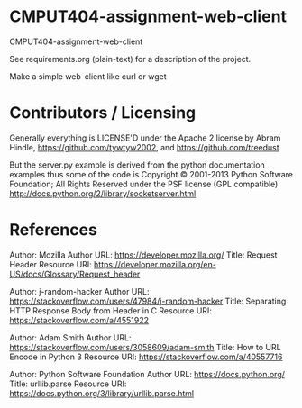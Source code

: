 CMPUT404-assignment-web-client
==============================

CMPUT404-assignment-web-client

See requirements.org (plain-text) for a description of the project.

Make a simple web-client like curl or wget

Contributors / Licensing
========================

Generally everything is LICENSE'D under the Apache 2 license by Abram Hindle, 
https://github.com/tywtyw2002, and https://github.com/treedust

But the server.py example is derived from the python documentation
examples thus some of the code is Copyright © 2001-2013 Python
Software Foundation; All Rights Reserved under the PSF license (GPL
compatible) http://docs.python.org/2/library/socketserver.html

References
========================
Author: Mozilla
Author URL: https://developer.mozilla.org/
Title: Request Header
Resource URI: https://developer.mozilla.org/en-US/docs/Glossary/Request_header

Author: j-random-hacker
Author URL: https://stackoverflow.com/users/47984/j-random-hacker
Title: Separating HTTP Response Body from Header in C
Resource URI: https://stackoverflow.com/a/4551922

Author: Adam Smith
Author URL: https://stackoverflow.com/users/3058609/adam-smith
Title: How to URL Encode in Python 3
Resource URI: https://stackoverflow.com/a/40557716

Author: Python Software Foundation
Author URL: https://docs.python.org/
Title: urllib.parse
Resource URI: https://docs.python.org/3/library/urllib.parse.html

